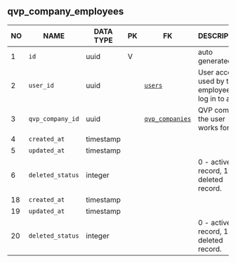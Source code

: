 qvp_company_employees
----------------------------


NO | NAME | DATA TYPE | PK | FK | DESCRIPTION  | COMMENTS          
---|------|-----------|----|----|--------------|----------
1|`id` | uuid | V |  | auto generated
2|`user_id` | uuid |  | [`users`](users.md) | User account used by the employee to log in to app
3|`qvp_company_id` | uuid |  | [`qvp_companies`](qvp_companies.md) | QVP company the user works for
4|`created_at` | timestamp |  |  | 
5|`updated_at` | timestamp |  |  | 
6|`deleted_status` | integer |  |  | 0 - active record, 1 - deleted record.
18|`created_at` | timestamp |  |  | 
19|`updated_at` | timestamp |  |  | 
20|`deleted_status` | integer |  |  | 0 - active record, 1 - deleted record.
